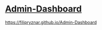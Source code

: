 # [Admin-Dashboard]([url](https://filipryznar.github.io/Admin-Dashboard)https://filipryznar.github.io/Admin-Dashboard)

https://filipryznar.github.io/Admin-Dashboard
